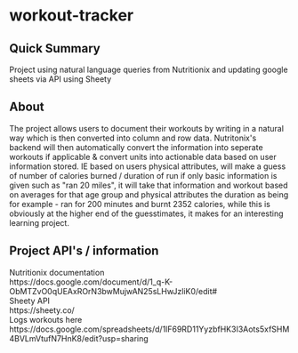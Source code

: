 # workout-tracker

<h2>Quick Summary</h2>
Project using natural language queries from Nutritionix and updating google sheets via API using Sheety

<h2> About </h2> 
The project allows users to document their workouts by writing in a natural way which is then converted into column and row data. Nutritonix's backend will then automatically convert the information into seperate workouts if applicable & convert units into actionable data based on user information stored. IE based on users physical attributes, will make a guess of number of calories burned / duration of run if only basic information is given such as "ran 20 miles", it will take that information and workout based on averages for that age group and physical attributes the duration as being for example - ran for 200 minutes and burnt 2352 calories, while this is obviously at the higher end of the guesstimates, it makes for an interesting learning project. 

<br> 

<h2> Project API's / information </h2>
Nutritionix documentation <br>
https://docs.google.com/document/d/1_q-K-ObMTZvO0qUEAxROrN3bwMujwAN25sLHwJzliK0/edit#

<br>
Sheety API <br>
https://sheety.co/

<br>
Logs workouts here <br>
https://docs.google.com/spreadsheets/d/1lF69RD11YyzbfHK3I3Aots5xfSHM4BVLmVtufN7HnK8/edit?usp=sharing

